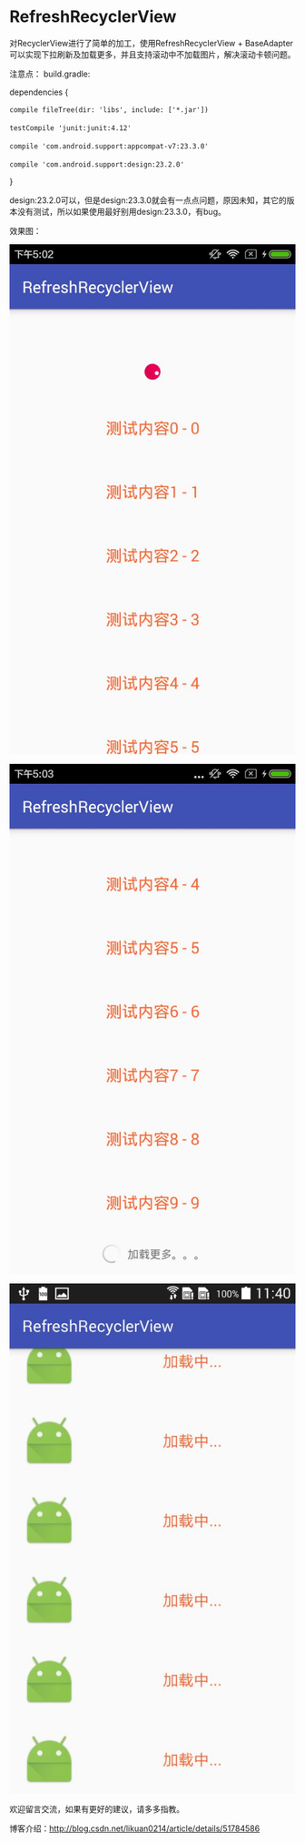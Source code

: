 # RefreshRecyclerView

对RecyclerView进行了简单的加工，使用RefreshRecyclerView + BaseAdapter 可以实现下拉刷新及加载更多，并且支持滚动中不加载图片，解决滚动卡顿问题。

注意点：
build.gradle:

dependencies {

    compile fileTree(dir: 'libs', include: ['*.jar'])
    
    testCompile 'junit:junit:4.12'
    
    compile 'com.android.support:appcompat-v7:23.3.0'
    
    compile 'com.android.support:design:23.2.0'
    
}

design:23.2.0可以，但是design:23.3.0就会有一点点问题，原因未知，其它的版本没有测试，所以如果使用最好别用design:23.3.0，有bug。


效果图：

![下拉刷新](https://github.com/736791050/RefreshRecyclerView/blob/master/screen/refresh.jpg)

![加载更多](https://github.com/736791050/RefreshRecyclerView/blob/master/screen/loadmore.jpg)

![滚动不加载](https://github.com/736791050/RefreshRecyclerView/blob/master/screen/loading.jpg)

欢迎留言交流，如果有更好的建议，请多多指教。

博客介绍：http://blog.csdn.net/likuan0214/article/details/51784586
